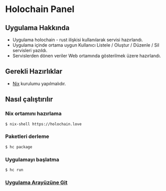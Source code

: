 # Holochain Panel

## Uygulama Hakkında
* Uygulama holochain - rust ilişkisi kullanılarak servisi hazırlandı.
* Uygulama içinde ortama uygun Kullanıcı Listele / Oluştur / Düzenle / Sil servisleri yazıldı.
* Servislerden dönen veriler Web ortamında gösterilmek üzere hazırlandı.


## Gerekli Hazırlıklar

* [Nix](https://nixos.org/) kurulumu yapılmalıdır.

## Nasıl çalıştırılır

### Nix ortamını hazırlama

``` console
$ nix-shell https://holochain.love
```

### Paketleri derleme

``` console
$ hc package
```

### Uygulamayı başlatma

``` console
$ hc run
```

### [Uygulama Arayüzüne Git](https://github.com/bayramlcm/holo-panel-vue)